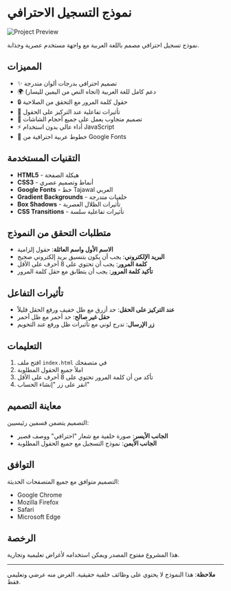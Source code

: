 # نموذج التسجيل الاحترافي

![Project Preview](https://placehold.co/800x400/667eea/ffffff?text=نموذج+التسجيل+الاحترافي)

نموذج تسجيل احترافي مصمم باللغة العربية مع واجهة مستخدم عصرية وجذابة.

## المميزات

- ✨ تصميم احترافي بدرجات ألوان متدرجة
- 🌍 دعم كامل للغة العربية (اتجاه النص من اليمين لليسار)
- 🔒 حقول كلمة المرور مع التحقق من الصلاحية
- 🎨 تأثيرات تفاعلية عند التركيز على الحقول
- 📱 تصميم متجاوب يعمل على جميع أحجام الشاشات
- ⚡ أداء عالي بدون استخدام JavaScript
- 🎯 خطوط عربية احترافية من Google Fonts

## التقنيات المستخدمة

- **HTML5** - هيكلة الصفحة
- **CSS3** - أنماط وتصميم عصري
- **Google Fonts** - خط Tajawal العربي
- **Gradient Backgrounds** - خلفيات متدرجة
- **Box Shadows** - تأثيرات الظلال العصرية
- **CSS Transitions** - تأثيرات تفاعلية سلسة

## متطلبات التحقق من النموذج

- **الاسم الأول واسم العائلة**: حقول إلزامية
- **البريد الإلكتروني**: يجب أن يكون بتنسيق بريد إلكتروني صحيح
- **كلمة المرور**: يجب أن تحتوي على 8 أحرف على الأقل
- **تأكيد كلمة المرور**: يجب أن يتطابق مع حقل كلمة المرور

## تأثيرات التفاعل

- **عند التركيز على الحقل**: حد أزرق مع ظل خفيف ورفع الحقل قليلاً
- **حقل غير صالح**: حد أحمر مع ظل أحمر
- **زر الإرسال**: تدرج لوني مع تأثيرات ظل ورفع عند التحويم

## التعليمات

1. افتح ملف `index.html` في متصفحك
2. املأ جميع الحقول المطلوبة
3. تأكد من أن كلمة المرور تحتوي على 8 أحرف على الأقل
4. انقر على زر "إنشاء الحساب"

## معاينة التصميم

التصميم يتضمن قسمين رئيسيين:
- **الجانب الأيسر**: صورة خلفية مع شعار "احترافي" ووصف قصير
- **الجانب الأيمن**: نموذج التسجيل مع جميع الحقول المطلوبة

## التوافق

التصميم متوافق مع جميع المتصفحات الحديثة:
- Google Chrome
- Mozilla Firefox  
- Safari
- Microsoft Edge

## الرخصة

هذا المشروع مفتوح المصدر ويمكن استخدامه لأغراض تعليمية وتجارية.

---

**ملاحظة**: هذا النموذج لا يحتوي على وظائف خلفية حقيقية. الغرض منه عرضي وتعليمي فقط.
